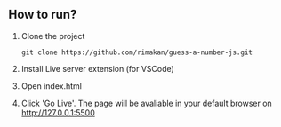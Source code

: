 ## How to run?

 1. Clone the project

     ``` git clone https://github.com/rimakan/guess-a-number-js.git ```

 2. Install Live server extension (for VSCode)
 3. Open index.html 
 4. Click 'Go Live'. The page will be avaliable in your default browser on http://127.0.0.1:5500